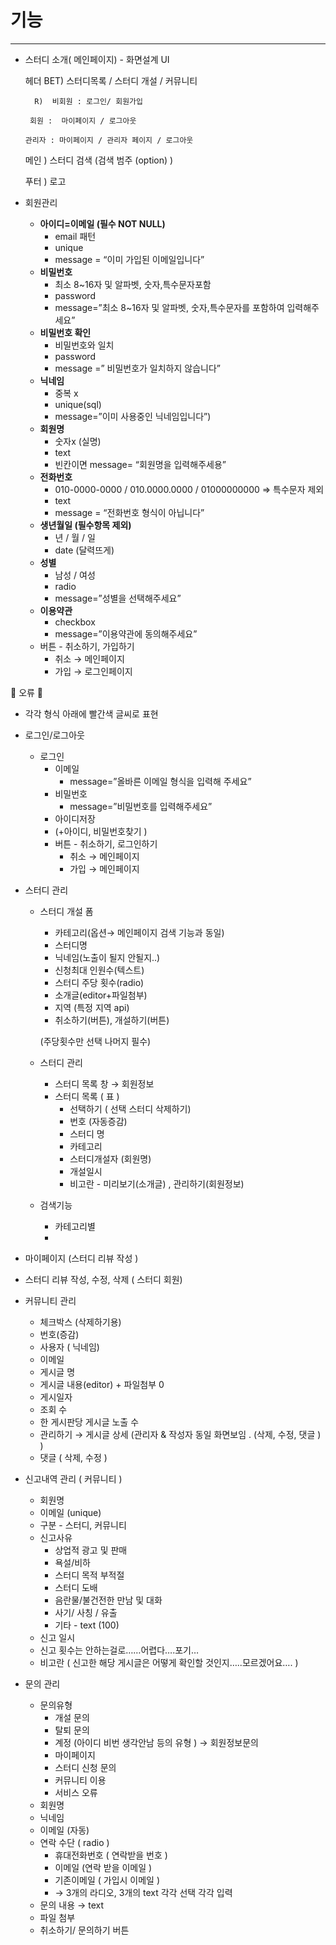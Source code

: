 # 기능

---

- 스터디 소개( 메인페이지) - 화면설계 UI
    
    헤더 BET) 스터디목록 / 스터디 개설 / 커뮤니티  
    
        R)  비회원 : 로그인/ 회원가입 
    
       회원 :  마이페이지 / 로그아웃
    
      관리자 : 마이페이지 / 관리자 페이지 / 로그아웃 
    
    메인 ) 스터디  검색 (검색 범주 (option) )
    
    푸터 ) 로고 
    
- 회원관리
    - **아이디=이메일 (필수 NOT NULL)**
        - email 패턴
        - unique
        - message = “이미 가입된 이메일입니다”
    - **비밀번호**
        - 최소  8~16자 및  알파벳, 숫자,특수문자포함
        - password
        - message=”최소  8~16자 및  알파벳, 숫자,특수문자를 포함하여 입력해주세요”
    - **비밀번호 확인**
        - 비밀번호와 일치
        - password
        - message =” 비밀번호가 일치하지 않습니다”
    - **닉네임**
        - 중복 x
        - unique(sql)
        - message=”이미 사용중인 닉네임입니다”)
    - **회원명**
        - 숫자x  (실명)
        - text
        - 빈칸이면 message= “회원명을 입력해주세용”
    - **전화번호**
        - 010-0000-0000 / 010.0000.0000 / 01000000000 ⇒ 특수문자 제외
        - text
        - message = “전화번호 형식이 아닙니다”
    - **생년월일 (필수항목 제외)**
        - 년 / 월 / 일
        - date (달력뜨게)
    - **성별**
        - 남성 / 여성
        - radio
        - message=”성별을 선택해주세요”
    - **이용약관**
        - checkbox
        - message=”이용약관에 동의해주세요”
    - 버튼 - 취소하기, 가입하기
        - 취소 → 메인페이지
        - 가입 → 로그인페이지

💢 오류 💢

- 각각 형식 아래에 빨간색 글씨로 표현

- 로그인/로그아웃
    - 로그인
        - 이메일
            - message=”올바른 이메일 형식을 입력해 주세요”
        - 비밀번호
            - message=”비밀번호를 입력해주세요”
        - 아이디저장
        - (+아이디, 비밀번호찾기 )
        - 버튼 - 취소하기, 로그인하기
            - 취소 → 메인페이지
            - 가입 → 메인페이지

- 스터디 관리
    - 스터디 개설 폼
        - 카테고리(옵션→ 메인페이지 검색 기능과 동일)
        - 스터디명
        - 닉네임(노출이 될지 안될지..)
        - 신청최대 인원수(텍스트)
        - 스터디 주당 횟수(radio)
        - 소개글(editor+파일첨부)
        - 지역 (특정 지역 api)
        - 취소하기(버튼), 개설하기(버튼)
        
         (주당횟수만 선택 나머지 필수)
        
    - 스터디 관리
        - 스터디 목록 창 → 회원정보
        - 스터디 목록 ( 표 )
            - 선택하기 ( 선택 스터디 삭제하기)
            - 번호 (자동증감)
            - 스터디 명
            - 카테고리
            - 스터디개설자 (회원명)
            - 개설일시
            - 비고란 - 미리보기(소개글) , 관리하기(회원정보)
    - 검색기능
        - 카테고리별
        - 
- 마이페이지 (스터디 리뷰 작성 )
- 스터디 리뷰 작성, 수정, 삭제 ( 스터디 회원)

- 커뮤니티 관리
    - 체크박스 (삭제하기용)
    - 번호(증감)
    - 사용자 ( 닉네임)
    - 이메일
    - 게시글 명
    - 게시글 내용(editor)  + 파일첨부 0
    - 게시일자
    - 조회 수
    - 한 게시판당 게시글 노출 수
    - 관리하기 → 게시글 상세 (관리자 & 작성자 동일 화면보임 . (삭제, 수정, 댓글 ) )
    - 댓글 ( 삭제, 수정 )

- 신고내역 관리 ( 커뮤니티 )
    - 회원명
    - 이메일 (unique)
    - 구분 - 스터디, 커뮤니티
    - 신고사유
        - 상업적 광고 및 판매
        - 욕설/비하
        - 스터디 목적 부적절
        - 스터디 도배
        - 음란물/불건전한 만남 및 대화
        - 사기/ 사칭 / 유출
        - 기타 - text (100)
    - 신고 일시
    - 신고 횟수는 안하는걸로……어렵다….포기…
    - 비고란 ( 신고한 해당 게시글은 어떻게 확인할 것인지…..모르겠어요…. )
    
- 문의 관리
    - 문의유형
        - 개설 문의
        - 탈퇴 문의
        - 계정  (아이디 비번 생각안남 등의 유형 )  → 회원정보문의
        - 마이페이지
        - 스터디 신청 문의
        - 커뮤니티 이용
        - 서비스 오류
    - 회원명
    - 닉네임
    - 이메일 (자동)
    - 연락 수단 ( radio )
        - 휴대전화번호 ( 연락받을 번호 )
        - 이메일 (연락 받을 이메일 )
        - 기존이메일 ( 가입시 이메일 )
        - → 3개의 라디오, 3개의 text  각각 선택 각각 입력
    - 문의 내용 → text
    - 파일 첨부
    - 취소하기/ 문의하기 버튼